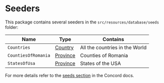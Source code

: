 # Seeders

This package contains several seeders in the `src/resources/database/seeds` folder:

| Name                | Type                    | Contains                       |
|---------------------|-------------------------|--------------------------------|
| `Countries`         | [Country](country.md)   | All the countries in the World |
| `CountiesOfRomania` | [Province](province.md) | Counties of Romania            |
| `StatesOfUsa`       | [Province](province.md) | States of the USA              |

For more details refer to the [seeds section](https://artkonekt.github.io/concord/#/seeds) in the Concord docs.
